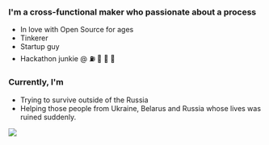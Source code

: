 ### I'm a cross-functional maker who passionate about a process 
- In love with Open Source for ages
- Tinkerer
- Startup guy
- Hackathon junkie @ ⛽️ 🦀 🏅 🥙

### Currently, I'm
- Trying to survive outside of the Russia 
- Helping those people from Ukraine, Belarus and Russia whose lives was ruined suddenly.

<img src="https://github-readme-stats.vercel.app/api?username=Atarity&show_icons=true&hide_border=true&hide_title=true&count_private=true"/>

<!--
**Atarity/Atarity** is a ✨ _special_ ✨ repository because its `README.md` (this file) appears on your GitHub profile.

Here are some ideas to get you started:

- 🔭 I’m currently working on ...
- 🌱 I’m currently learning ...
- 👯 I’m looking to collaborate on ...
- 🤔 I’m looking for help with ...
- 💬 Ask me about ...
- 📫 How to reach me: ...
- 😄 Pronouns: ...
- ⚡ Fun fact: ...
-->
